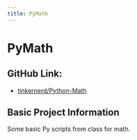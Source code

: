 ```yaml
---
title: PyMath
---
```

# PyMath
## GitHub Link:
-  [tinkernerd/Python-Math](https://www.github.com/tinkernerd/Python-Math)
## Basic Project Information

Some basic Py scripts from class for math.